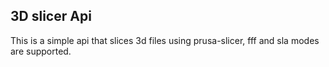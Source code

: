 ## 3D slicer Api
This is a simple api that slices 3d files using prusa-slicer, fff and sla modes are supported.